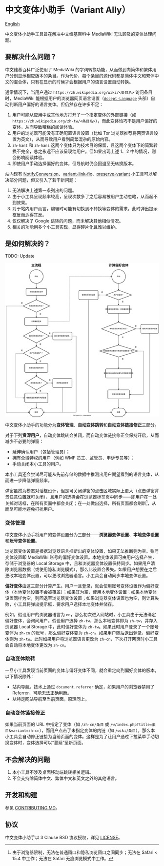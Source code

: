 # 中文变体小助手（Variant Ally）
[English](./README.EN.MD)

中文变体小助手工具旨在解决中文维基百科中 MediaWiki 无法顾及的变体处理问题。

## 要解决什么问题？
中文维基百科广泛使用了 MediaWiki 的字词转换功能，从而做到向简体和繁体用户分别显示相应版本的条目。作为代价，每个条目的源代码都是简体中文和繁体中文的混合体，只有在显示的时候才会根据用户的语言设置自动转换。

通常情况下，当用户通过 `https://zh.wikipedia.org/wiki/<条目名>` 访问条目时，MediaWiki 能根据用户的浏览器网页语言设置（[`Accept-Language`](https://developer.mozilla.org/en-US/docs/Web/HTTP/Headers/Accept-Language) 头部）自动判断用户偏好的语言变体。但仍然存在许多不足：

1. 用户可能从应用中或其他地方打开了一个指定变体的外部链接（如 `https://zh.wikipedia.org/zh-tw/<条目名>`），而此变体恰巧不是用户偏好的变体，从而导致糟糕的阅读体验。
2. 用户的浏览器可能没有正确配置语言设置（比如 Tor 浏览器推荐将网页语言设置为英文），从而导致用户看到简繁混杂的原始内容。
3. `zh-hant` 和 `zh-hans` 这两个变体只为技术目的保留，且这两个变体下的简繁转换不完全，总之永远不应该呈现给用户。但如果出现上述 1、2 中的情况，则会影响阅读体验。
4. 即使用户手动选择偏好的变体，但导航时仍会回退至无转换版本。

站内现有 [NotifyConversion](https://zh.wikipedia.org/wiki/MediaWiki:Gadget-notifyConversion.js)、[variant-link-fix](https://zh.wikipedia.org/wiki/MediaWiki:Gadget-variant-link-fix.js)、[preserve-variant](https://zh.wikipedia.org/wiki/MediaWiki:Gadget-preserve-variant.js) 小工具可以解决部分问题，但又引入了若干新问题：
1. 无法解决上述第一条列出的问题。
2. 由于小工具呈现频率较高，呈现次数多了之后容易被用户主动忽略，从而起不到效果。
3. 对于站内用户而言，编辑时可能有切换到不转换等变体的需求，此时弹出提示框反而适得其反。
4. 仅仅解决了 Google 跳转的问题，而未解决其他相似情况。
5. 相关的功能用多个小工具实现，显得碎片化且难以维护。

## 是如何解决的？
TODO: Update

![工作原理](./docs/workflow.svg)

中文变体小助手的功能分为**变体管理**、**自动变体跳转**和**自动变体链接修正**三部分。

对于下列**资深用户**，自动变体跳转会关闭，而自动变体链接修正会保持开启，从而减少不必要的弹窗：
- 延伸确认用户（包括管理员）；
- 拥有全域特权的用户（例如 WMF 员工、监管员、申诉专员等）；
- 手动关闭本小工具的用户。

本小工具还会尝试尽可能从先前存储的数据中推测出用户期望看到的语言变体，从而进一步降低弹窗频率。

弹窗虽然为模态对话框设计，但是可关闭弹窗的点击区域实际上更大（点击弹窗背景任意位置就可关闭），且用户的选择会在浏览器标签页中同步——即用户在一处关掉对话框，在所有页面中都会关闭；在一处做出选择，所有页面都会刷新[^1]，从而尽可能地避免打扰用户。

### 变体管理
中文变体小助手将用户的变体设置分为三部分——**浏览器变体设置**、**本地变体设置**和**账号变体设置**。

浏览器变体设置是根据浏览器语言推断出的变体设置，如果无法推断则为空。账号变体设置即 MediaWiki 账号的偏好变体设置。本地变体设置可由用户选择产生，存储于浏览器的 Local Storage 中，且和浏览器变体设置保持同步。如果用户清除浏览器数据（或使用隐私浏览模式），那么此设置会丢失。如果用户想要在之后更改本地变体设置，可以更改浏览器语言。小工具会自动同步本地变体设置。

**偏好变体**由这三部分计算产生。用户一旦登录，就会使用账号变体设置作为偏好变体（本地变体设置不会被覆盖）；如果其为空，使用本地变体设置；如果本地变体设置同样为空，则回退至浏览器变体设置；如果浏览器变体设置也为空，则计算失败，小工具将弹出提示框，要求用户选择本地变体并储存。

例如，假设用户的浏览器语言为 `en`，那么初次进入网站时，小工具由于无法确定偏好变体，会询问用户。假设用户选择 `zh-tw`，那么本地变体即为 `zh-tw`，并存入浏览器 Local Storage 中，此时偏好变体为 `zh-tw`。如果此时用户登录了一个账号变体为 `zh-cn` 的账号，那么偏好变体变为 `zh-cn`。如果用户随后退出登录，偏好变体则为 `zh-tw`。此时如果用户将浏览器语言更改为 `zh-cn`，下次打开网页时小工具会自动将本地变体更改为 `zh-cn`。

### 自动变体跳转
一旦小工具发现当前页面的变体与偏好变体不同，就会重定向到偏好变体的版本，以下情况除外：
- 站内导航。技术上通过 `document.referrer` 确定，如果用户的浏览器禁用了 Referrer，可能无法正确判断。
- 从特定网站导航至当前页面。原理同上。

### 自动变体链接修正
如果当前页面的 URL 中指定了变体（如 `/zh-cn/条目` 或 `/w/index.php?title=条目&variant=zh-cn`），而用户点击了未指定变体的内链（如 `/wiki/条目`），那么本小工具会自动修正链接为当前页面的变体。这样是为了让用户通过下拉菜单手动切换变体时，变体选择可以“蔓延”至新页面。

## 不会解决的问题
1. 本小工具不涉及桌面移动端跳转相关逻辑。
2. 不会支持除简体中文、繁体中文和英文之外的其他语言。

## 开发和构建
参见 [CONTRIBUTING.MD](./CONTRIBUTING.MD)。

## 协议
中文变体小助手以 3 Clause BSD 协议授权，详见 [LICENSE](./LICENSE)。

[^1]:  由于浏览器限制，无法在普通窗口和隐私浏览窗口之间同步；无法在 Safari < 15.4 中工作；无法在 Safari 无痕浏览模式中工作。
